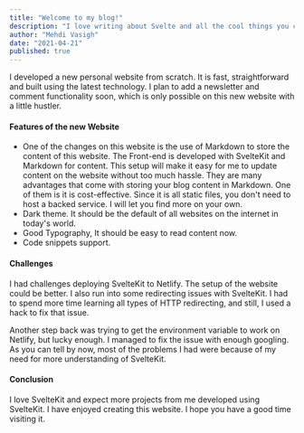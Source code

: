 ```yaml
---
title: "Welcome to my blog!"
description: "I love writing about Svelte and all the cool things you can build with it. The website is built with Svelte and Markdown."
author: "Mehdi Vasigh"
date: "2021-04-21"
published: true
---
```


I developed a new personal website from scratch. It is fast, straightforward
and built using the latest technology. I plan to add a newsletter and comment
functionality soon, which is only possible on this new website with a little
hustler.

####  Features of the new Website
 * One of the changes on this website is the use of Markdown to store the
   content of this website. The Front-end is developed with SvelteKit and
   Markdown for content. This setup will make it easy for me to update content
   on the website without too much hassle. They are many advantages that come
   with storing your blog content in Markdown. One of them is it is
   cost-effective. Since it is all static files, you don't need to host a
   backed service. I will let you find more on your own.
 * Dark theme. It should be the default of all websites on the internet in today's world.
 * Good Typography, It should be easy to read content now.
 * Code snippets support.

#### Challenges

I had challenges deploying SvelteKit to Netlify. The setup of the website could
be better. I also run into some redirecting issues with SvelteKit. I had to
spend more time learning all types of HTTP redirecting, and still, I used a
hack to fix that issue.

Another step back was trying to get the environment variable to work on
Netlify, but lucky enough. I managed to fix the issue with enough googling. As
you can tell by now, most of the problems I had were because of my need for
more understanding of SvelteKit.

#### Conclusion
I love SvelteKit and expect more projects from me developed using SvelteKit. I have enjoyed creating this website. I hope you have a good time visiting it.
